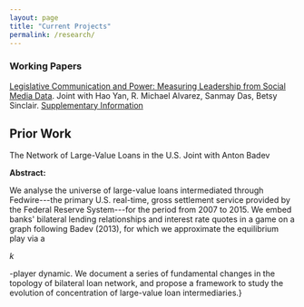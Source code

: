 ```yaml
---
layout: page
title: "Current Projects"
permalink: /research/
---
```





### Working Papers

[Legislative Communication and Power: Measuring Leadership
from Social Media Data](https://www.dropbox.com/s/h2d2llfx4q2ap5g/Legislative_Tweets.pdf?dl=0). 
Joint with Hao Yan, R. Michael Alvarez, Sanmay Das, Betsy Sinclair. [Supplementary Information](https://www.dropbox.com/s/q5xlmojq2sugsvv/Legislative_Tweets_SI.pdf?dl=0)

## Prior Work

The Network of Large-Value Loans in the U.S. Joint with Anton Badev 
                     
<p><b>Abstract:</b></p> We analyse the universe of large-value loans intermediated through Fedwire---the primary U.S. real-time, 
gross settlement service provided by the Federal Reserve System---for the period from 2007 to 2015. 
We embed banks' bilateral lending relationships and interest rate quotes in a game on a graph following Badev (2013), 
for which we approximate the equilibrium play via a <p><i>k</i></p>-player dynamic. We document a series of fundamental changes in the topology of bilateral loan network,
and propose a framework to study the evolution of concentration of large-value loan intermediaries.}